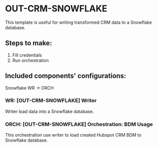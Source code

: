 # OUT-CRM-SNOWFLAKE

This template is useful for writing transformed CRM data to a Snowflake database.

## Steps to make:

1. Fill credentials
2. Run orchestration

## Included components' configurations:

Snowflake WR -> ORCH

### WR: [OUT-CRM-SNOWFLAKE] Writer

Writer load data into a Snowflake database.

### ORCH: [OUT-CRM-SNOWFLAKE] Orchestration: BDM Usage

This orchestration use writer to load created Hubspot CRM BDM to Snowflake database.